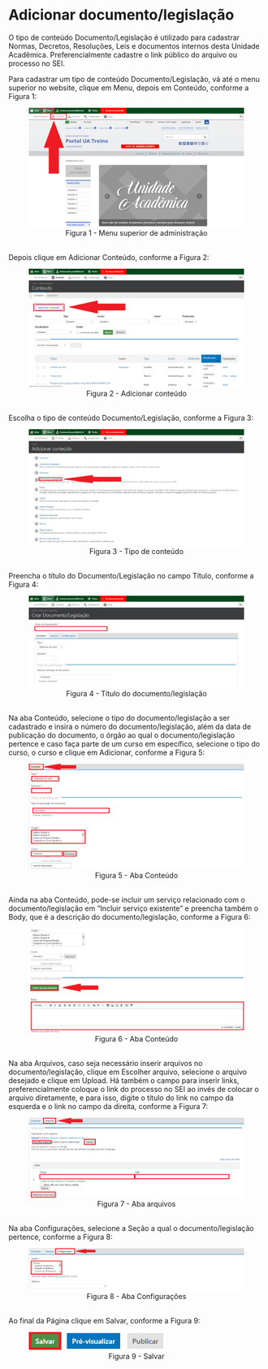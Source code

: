 # Adicionar documento/legislação

O tipo de conteúdo Documento/Legislação é utilizado para cadastrar Normas, Decretos, Resoluções, Leis e documentos internos desta Unidade Acadêmica.
Preferencialmente cadastre o link público do arquivo ou processo no SEI.

Para cadastrar um tipo de conteúdo Documento/Legislação, vá até o menu superior no website, clique em Menu, depois em Conteúdo, conforme a Figura 1:

<figure class="image">
  <img src="../imgs/10 - Adicionar Documento-Legislação/10 - Adicionar Documento-Legislação 1.1.png">
  <center><figcaption>Figura 1 - Menu superior de administração</figcaption>
  </br>
</figure>

Depois clique em Adicionar Conteúdo, conforme a Figura 2:

<figure class="image">
  <img src="../imgs/10 - Adicionar Documento-Legislação/10 - Adicionar Documento-Legislação 1.2.png">
  <center><figcaption>Figura 2 - Adicionar conteúdo</figcaption>
  </br>
</figure>

Escolha o tipo de conteúdo Documento/Legislação, conforme a Figura 3:

<figure class="image">
  <img src="../imgs/10 - Adicionar Documento-Legislação/10 - Adicionar Documento-Legislação 2.png">
  <center><figcaption>Figura 3 - Tipo de conteúdo</figcaption>
  </br>
</figure>

Preencha o título do Documento/Legislação no campo Título, conforme a Figura 4:

<figure class="image">
  <img src="../imgs/10 - Adicionar Documento-Legislação/10 - Adicionar Documento-Legislação 3.png">
  <center><figcaption>Figura 4 - Título do documento/legislação</figcaption>
  </br>
</figure>

Na aba Conteúdo, selecione o tipo do documento/legislação a ser cadastrado e insira o número do documento/legislação, além da data de publicação do documento, o
órgão ao qual o documento/legislação pertence e caso faça parte de um curso em específico, selecione o tipo do curso, o curso e clique em Adicionar, conforme a Figura 5:

<figure class="image">
  <img src="../imgs/10 - Adicionar Documento-Legislação/10 - Adicionar Documento-Legislação 4.png">
  <center><figcaption>Figura 5 - Aba Conteúdo</figcaption>
  </br>
</figure>

Ainda na aba Conteúdo, pode-se incluir um serviço relacionado com o documento/legislação em “Incluir serviço existente” e preencha também o Body, que é a
descrição do documento/legislação, conforme a Figura 6:

<figure class="image">
  <img src="../imgs/10 - Adicionar Documento-Legislação/10 - Adicionar Documento-Legislação 5.png">
  <center><figcaption>Figura 6 - Aba Conteúdo</figcaption>
  </br>
</figure>

Na aba Arquivos, caso seja necessário inserir arquivos no documento/legislação, clique em Escolher arquivo, selecione o arquivo desejado e clique em Upload. Há
também o campo para inserir links, preferencialmente coloque o link do processo no SEI ao invés de colocar o arquivo diretamente, e para isso, digite o título do link no
campo da esquerda e o link no campo da direita, conforme a Figura 7:

<figure class="image">
  <img src="../imgs/10 - Adicionar Documento-Legislação/10 - Adicionar Documento-Legislação 6.png">
  <center><figcaption>Figura 7 - Aba arquivos</figcaption>
  </br>
</figure>

Na aba Configurações, selecione a Seção a qual o documento/legislação pertence, conforme a Figura 8:

<figure class="image">
  <img src="../imgs/10 - Adicionar Documento-Legislação/10 - Adicionar Documento-Legislação 7.png">
  <center><figcaption>Figura 8 - Aba Configurações</figcaption>
  </br>
</figure>

Ao final da Página clique em Salvar, conforme a Figura 9:

<figure class="image">
  <img src="../imgs/10 - Adicionar Documento-Legislação/10 - Adicionar Documento-Legislação 8.png">
  <center><figcaption>Figura 9 - Salvar</figcaption>
  </br>
</figure>